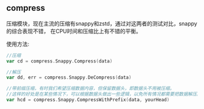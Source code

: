 ## compress

压缩模块，现在主流的压缩有snappy和zstd，通过对这两者的测试对比，snappy的综合表现不错，
在CPU时间和压缩比上有不错的平衡。

使用方法:

```go
//压缩
var cd = compress.Snappy.Compress(data)

//解压
var dd, err = compress.Snappy.DeCompress(data)

//带前缀压缩，有时我们希望压缩数据内容，但保留数据头，即数据头不用被压缩。
//这样的好处是在某些情况下，可以根据数据头做出一些逻辑，以免所有情况都需要把数据解压。
var hcd = compress.Snappy.CompressWithPrefix(data, yourHead)
```
